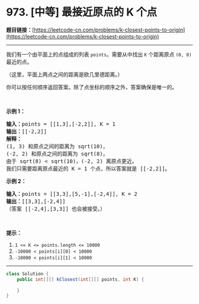 # 973. [中等] 最接近原点的 K 个点

**题目链接：**[https://leetcode-cn.com/problems/k-closest-points-to-origin](https://leetcode-cn.com/problems/k-closest-points-to-origin)

---

<div class="content__1Y2H">
 <div class="notranslate">
  <p>我们有一个由平面上的点组成的列表 <code>points</code>。需要从中找出 <code>K</code> 个距离原点 <code>(0, 0)</code> 最近的点。</p> 
  <p>（这里，平面上两点之间的距离是欧几里德距离。）</p> 
  <p>你可以按任何顺序返回答案。除了点坐标的顺序之外，答案确保是唯一的。</p> 
  <p>&nbsp;</p> 
  <p><strong>示例 1：</strong></p> 
  <pre class="language-text"><strong>输入：</strong>points = [[1,3],[-2,2]], K = 1
<strong>输出：</strong>[[-2,2]]
<strong>解释： </strong>
(1, 3) 和原点之间的距离为 sqrt(10)，
(-2, 2) 和原点之间的距离为 sqrt(8)，
由于 sqrt(8) &lt; sqrt(10)，(-2, 2) 离原点更近。
我们只需要距离原点最近的 K = 1 个点，所以答案就是 [[-2,2]]。
</pre> 
  <p><strong>示例 2：</strong></p> 
  <pre class="language-text"><strong>输入：</strong>points = [[3,3],[5,-1],[-2,4]], K = 2
<strong>输出：</strong>[[3,3],[-2,4]]
（答案 [[-2,4],[3,3]] 也会被接受。）
</pre> 
  <p>&nbsp;</p> 
  <p><strong>提示：</strong></p> 
  <ol> 
   <li><code>1 &lt;= K &lt;= points.length &lt;= 10000</code></li> 
   <li><code>-10000 &lt; points[i][0] &lt; 10000</code></li> 
   <li><code>-10000 &lt; points[i][1] &lt; 10000</code></li> 
  </ol> 
 </div>
</div>

---

```java
class Solution {
    public int[][] kClosest(int[][] points, int K) {
        
    }
}
```
